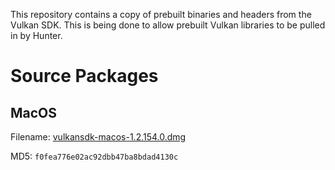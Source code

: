 This repository contains a copy of prebuilt binaries and headers from
the Vulkan SDK. This is being done to allow prebuilt Vulkan libraries
to be pulled in by Hunter.

# Source Packages

## MacOS

Filename: [vulkansdk-macos-1.2.154.0.dmg](https://vulkan.lunarg.com/sdk/home#sdk/downloadConfirm/1.2.154.0/mac/vulkansdk-macos-1.2.154.0.dmg)

MD5: `f0fea776e02ac92dbb47ba8bdad4130c`

